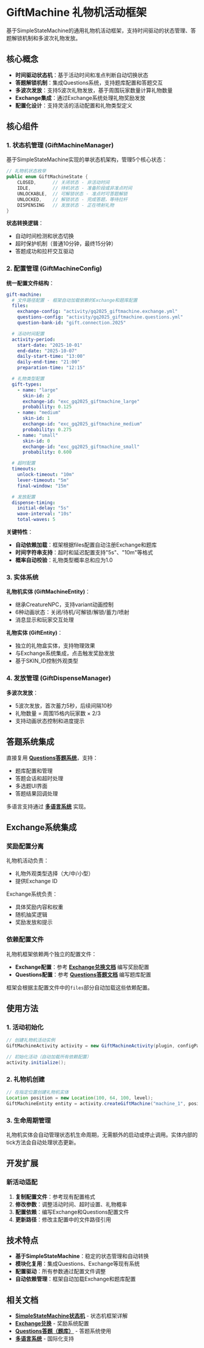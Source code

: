 # GiftMachine 礼物机活动框架

基于SimpleStateMachine的通用礼物机活动框架，支持时间驱动的状态管理、答题解锁机制和多波次礼物发放。

## 核心概念

- **时间驱动状态机**：基于活动时间和准点判断自动切换状态
- **答题解锁机制**：集成Questions系统，支持题库配置和答题交互
- **多波次发放**：支持5波次礼物发放，基于周围玩家数量计算礼物数量
- **Exchange集成**：通过Exchange系统处理礼物奖励发放
- **配置化设计**：支持灵活的活动配置和礼物类型定义

## 核心组件

### 1. 状态机管理 (GiftMachineManager)

基于SimpleStateMachine实现的单状态机架构，管理5个核心状态：

```java
// 礼物机状态枚举
public enum GiftMachineState {
    CLOSED,      // 关闭状态 - 非活动时间
    IDLE,        // 待机状态 - 准备阶段或非准点时间
    UNLOCKABLE,  // 可解锁状态 - 准点时可答题解锁
    UNLOCKED,    // 解锁状态 - 完成答题，等待拉杆
    DISPENSING   // 发放状态 - 正在喷射礼物
}
```

**状态转换逻辑**：
- 自动时间检测和状态切换
- 超时保护机制（普通10分钟，最终15分钟）
- 答题成功和拉杆交互驱动

### 2. 配置管理 (GiftMachineConfig)

**统一配置文件结构**：
```yaml
gift-machine:
  # 文件路径配置 - 框架自动加载依赖的Exchange和题库配置
  files:
    exchange-config: "activity/gq2025_giftmachine.exchange.yml"
    questions-config: "activity/gq2025_giftmachine.questions.yml"
    question-bank-id: "gift.connection.2025"

  # 活动时间配置
  activity-period:
    start-date: "2025-10-01"
    end-date: "2025-10-07"
    daily-start-time: "13:00"
    daily-end-time: "21:00"
    preparation-time: "12:15"

  # 礼物类型配置
  gift-types:
    - name: "large"
      skin-id: 2
      exchange-id: "exc_gq2025_giftmachine_large"
      probability: 0.125
    - name: "medium"
      skin-id: 1
      exchange-id: "exc_gq2025_giftmachine_medium"
      probability: 0.275
    - name: "small"
      skin-id: 0
      exchange-id: "exc_gq2025_giftmachine_small"
      probability: 0.600

  # 超时配置
  timeouts:
    unlock-timeout: "10m"
    lever-timeout: "5m"
    final-window: "15m"

  # 发放配置
  dispense-timing:
    initial-delay: "5s"
    wave-interval: "10s"
    total-waves: 5
```

**关键特性**：
- **自动依赖加载**：框架根据files配置自动注册Exchange和题库
- **时间字符串支持**：超时和延迟配置支持"5s"、"10m"等格式
- **概率自动校验**：礼物类型概率总和应为1.0

### 3. 实体系统

**礼物机实体 (GiftMachineEntity)**：
- 继承CreatureNPC，支持variant动画控制
- 6种动画状态：关闭/待机/可解锁/解锁/蓄力/喷射
- 消息显示和玩家交互处理

**礼物实体 (GiftEntity)**：
- 独立的礼物盒实体，支持物理效果
- 与Exchange系统集成，点击触发奖励发放
- 基于SKIN_ID控制外观类型

### 4. 发放管理 (GiftDispenseManager)

**多波次发放**：
- 5波次发放，首次蓄力5秒，后续间隔10秒
- 礼物数量 = 周围15格内玩家数 × 2/3
- 支持动画状态控制和进度提示

## 答题系统集成

直接复用 **[Questions答题系统](Questions答题（题库）.md)**，支持：
- 题库配置和管理
- 答题会话和超时处理
- 多选题UI界面
- 答题结果回调处理

多语言支持通过 **[多语言系统](多语言系统详解.md)** 实现。

## Exchange系统集成

### 奖励配置分离

礼物机活动负责：
- 礼物外观类型选择（大/中/小型）
- 提供Exchange ID

Exchange系统负责：
- 具体奖励内容和权重
- 随机抽奖逻辑
- 奖励发放和提示

### 依赖配置文件

礼物机框架依赖两个独立的配置文件：

- **Exchange配置**：参考 **[Exchange兑换文档](Exchange兑换.md)** 编写奖励配置
- **Questions配置**：参考 **[Questions答题文档](Questions答题（题库）.md)** 编写题库配置

框架会根据主配置文件中的`files`部分自动加载这些依赖配置。

## 使用方法

### 1. 活动初始化

```java
// 创建礼物机活动实例
GiftMachineActivity activity = new GiftMachineActivity(plugin, configPath);

// 初始化活动（自动加载所有依赖配置）
activity.initialize();
```

### 2. 礼物机创建

```java
// 在指定位置创建礼物机实体
Location position = new Location(100, 64, 100, level);
GiftMachineEntity entity = activity.createGiftMachine("machine_1", position);
```

### 3. 生命周期管理

礼物机实体会自动管理状态机生命周期，无需额外的启动或停止调用。实体内部的tick方法会自动处理状态更新。

## 开发扩展

### 新活动适配

1. **复制配置文件**：参考现有配置格式
2. **修改参数**：调整活动时间、超时设置、礼物概率
3. **配置依赖**：编写Exchange和Questions配置文件
4. **更新路径**：修改主配置中的文件路径引用

## 技术特点

- **基于SimpleStateMachine**：稳定的状态管理和自动转换
- **模块化复用**：集成Questions、Exchange等现有系统
- **配置驱动**：所有参数通过配置文件调整
- **自动依赖管理**：框架自动加载Exchange和题库配置

## 相关文档

- **[SimpleStateMachine状态机](SimpleStateMachine状态机.md)** - 状态机框架详解
- **[Exchange兑换](Exchange兑换.md)** - 奖励系统配置
- **[Questions答题（题库）](Questions答题（题库）.md)** - 答题系统使用
- **[多语言系统](多语言系统详解.md)** - 国际化支持